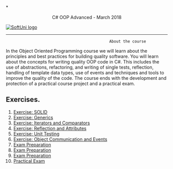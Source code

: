  *<p align="center"> C# OOP Advanced - March 2018<p>
<a href="https://softuni.bg/trainings/1843/csharp-oop-advanced-march-2018">  ![SoftUni logo][logo] <a/>

[logo]: http://innovationstarterbox.bg/wp-content/uploads/2016/05/Softuni_logo_trasparent.png "Logo Title Text 2"

---

                                                 About the course

In the Object Oriented Programming course we will learn about the principles and best practices for building quality software. You will learn about the concepts for writing quality OOP code in C#. This includes the use of abstractions, refactoring, and writing of single tests, reflection, handling of template data types, use of events and techniques and tools to improve the quality of the code. The course ends with the development and protection of a practical course project and a practical exam.

## Exercises.
1. <a href="https://github.com/melikpehlivanov/CSharp-OOP-Advanced/tree/master/Exercises%20-%20Open%20Closed%20and%20Liskov"> Exercise: SOLID </a> 
2. <a href="https://github.com/melikpehlivanov/CSharp-OOP-Advanced/tree/master/Generics%20-%20Exercises"> Exercise: Generics </a> 
3. <a href="https://github.com/melikpehlivanov/CSharp-OOP-Advanced/tree/master/Iterators%20And%20Comparators"> Exercise: Iterators and Comparators </a> 
4. <a href="https://github.com/melikpehlivanov/CSharp-OOP-Advanced/tree/master/Reflection%20-%20Exercises"> Exercise: Reflection and Attributes  </a>
5. <a href="https://github.com/melikpehlivanov/CSharp-OOP-Advanced/tree/master/Unit%20Testing%20-%20Exercises"> Exercise: Unit Testing </a>
6. <a href="https://github.com/melikpehlivanov/CSharp-OOP-Advanced/tree/master/Object%20Communication%20and%20Events%20-%20Exercise"> Exercise: Object Communication and Events </a>
7. <a href="https://github.com/melikpehlivanov/CSharp-OOP-Advanced-March-2018/tree/master/Exams/20%20August%202017%20Exam%20-%20Last%20Army"> Exam Preparation </a>
8. <a href="https://github.com/melikpehlivanov/CSharp-OOP-Advanced-March-2018/tree/master/Exams/20%20August%202017%20Exam%20-%20Last%20Army"> Exam Preparation </a>
9. <a href="https://github.com/melikpehlivanov/CSharp-OOP-Advanced-March-2018/tree/master/Exams/20%20August%202017%20Exam%20-%20Last%20Army"> Exam Preparation </a>
10. <a href="https://github.com/melikpehlivanov/CSharp-OOP-Advanced-March-2018/tree/master/Exams/22%20April%202018%20-%20Festival%20Exam"> Practical Exam </a>
